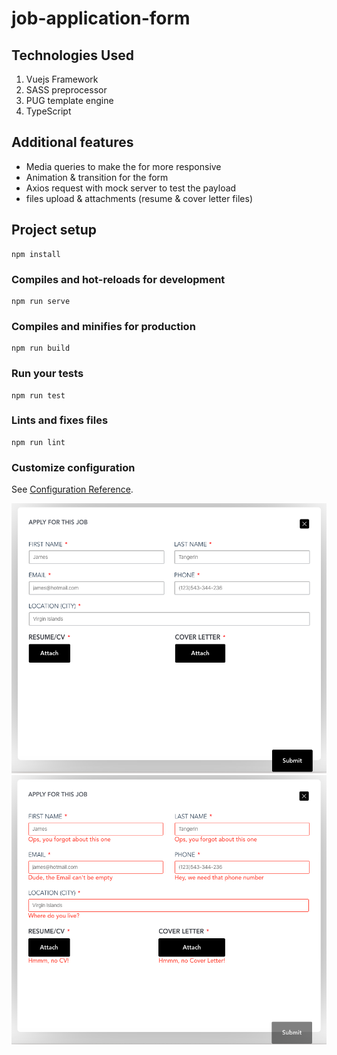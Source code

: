 # job-application-form

## Technologies Used
1. Vuejs Framework 
2. SASS preprocessor 
3. PUG template engine 
4. TypeScript

## Additional features
- Media queries to make the for more responsive 
- Animation & transition for the form
- Axios request with mock server to test the payload 
- files upload & attachments (resume & cover letter files)

## Project setup
```
npm install
```

### Compiles and hot-reloads for development
```
npm run serve
```

### Compiles and minifies for production
```
npm run build
```

### Run your tests
```
npm run test
```

### Lints and fixes files
```
npm run lint
```

### Customize configuration
See [Configuration Reference](https://cli.vuejs.org/config/).

![project-image](src/assets/prev-1.png)
![project-image](src/assets/prev-2.png)